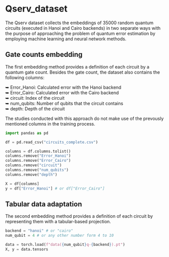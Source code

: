 # Qserv_dataset

The Qserv dataset collects the embeddings of 35000 random quantum circuits (executed in Hanoi and Cairo backends) in two separate ways with the purpose of approaching the problem of quantum error estimation by employing machine learning and neural network methods.

## Gate counts embedding

The first embedding method provides a definition of each circuit by a quantum gate count. Besides the gate count, the dataset also contains the following columns:

➥ Error_Hanoi: Calculated error with the Hanoi backend  
➥ Error_Cairo: Calculated error with the Cairo backend  
➥ circuit: Index of the circuit  
➥ num_qubits: Number of qubits that the circuit contains  
➥ depth: Depth of the circuit

The studies conducted with this approach do not make use of the prevously mentioned columns in the training process.

```python
import pandas as pd

df = pd.read_csv("circuits_complete.csv")

columns = df.columns.tolist()
columns.remove("Error_Hanoi")
columns.remove("Error_Cairo")
columns.remove("circuit")
columns.remove("num_qubits")
columns.remove("depth")

X = df[columns]
y = df["Error_Hanoi"] # or df["Error_Cairo"]
```

## Tabular data adaptation

The second embedding method provides a definition of each circuit by representing them with a tabular-based projection.

```python
backend = "hanoi" # or "cairo"
num_qubit = 4 # or any other number form 4 to 10 

data = torch.load(f"data({num_qubit}q-{backend}).pt")
X, y = data.tensors
```
